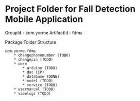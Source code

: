 # Project Folder for Fall Detection Mobile Application


GroupId - com.yorme
ArtifactId - fdma

Package Folder Structure

    com.yorme.fdma
        * changephonenumber (TODO)
        * changepin (TODO)
        * core
            * arduino (TODO)
            * dao (IP)
            * database (DONE)
            * model (TODO)
            * service (TODO)
        * usermanual (TODO)
        * viewlogs (TODO)
        
    


